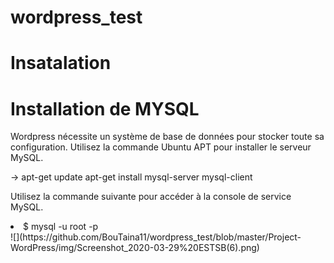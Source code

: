 # wordpress_test
# Insatalation 
  <h1>Installation de MYSQL</h1>
  <p>Wordpress nécessite un système de base de données pour stocker toute sa configuration. Utilisez la commande Ubuntu APT   pour installer le serveur MySQL.</p>
  <p> -> apt-get update apt-get install mysql-server mysql-client</p>
  <p>Utilisez la commande suivante pour accéder à la console de service MySQL.</p>
  <li>$ mysql -u root -p</li>
  ![](https://github.com/BouTaina11/wordpress_test/blob/master/Project-WordPress/img/Screenshot_2020-03-29%20ESTSB(6).png)
